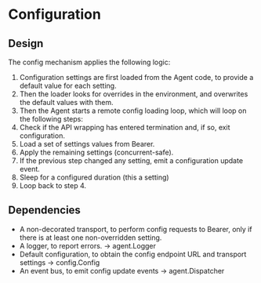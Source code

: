 # Configuration

## Design

The config mechanism applies the following logic:

1. Configuration settings are first loaded from the Agent code, to provide a
   default value for each setting.
2. Then the loader looks for overrides in the environment, and overwrites the
   default values with them.
3. Then the Agent starts a remote config loading loop, which will loop on
   the following steps: 
4. Check if the API wrapping has entered termination and, if so, exit 
   configuration.
5. Load a set of settings values from Bearer.
6. Apply the remaining settings (concurrent-safe). 
7. If the previous step changed any setting, emit a configuration update event.
8. Sleep for a configured duration (this a setting)
9. Loop back to step 4.


## Dependencies

- A non-decorated transport, to perform config requests to Bearer, only if there
  is at least one non-overridden setting.
- A logger, to report errors. -> agent.Logger
- Default configuration, to obtain the config endpoint URL and transport settings -> config.Config
- An event bus, to emit config update events -> agent.Dispatcher
